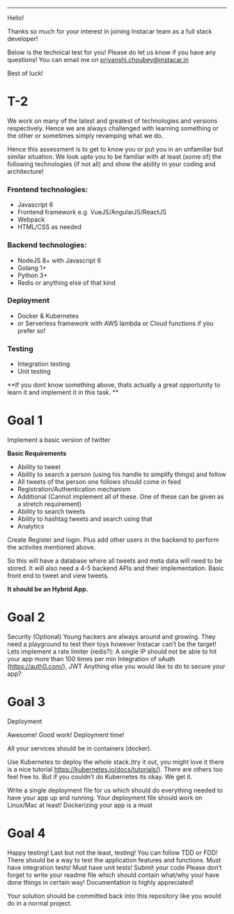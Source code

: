 
```

```

---


Hello! 

Thanks so much for your interest in joining Instacar team as a full stack developer!

Below is the technical test for you! Please do let us know if you have any questions! You can email me on priyanshi.choubey@instacar.in

Best of luck!

T-2
===========

We work on many of the latest and greatest of technologies and versions respectively. Hence we are always challenged with learning something or the other or sometimes simply revamping what we do.

Hence this assessment is to get to know you or put you in an unfamiliar but similar situation. We look upto you to be familiar with at least (some of) the following technologies (if not all) and show the ability in your coding and architecture!

### Frontend technologies:

* Javascript 6
* Frontend framework e.g. VueJS/AngularJS/ReactJS
* Webpack
* HTML/CSS as needed

### Backend technologies:

* NodeJS 8+ with Javascript 6
* Golang 1+
* Python 3+
* Redis or anything else of that kind

### Deployment

* Docker & Kubernetes
* or Serverless framework with AWS lambda or Cloud functions if you prefer so!

### Testing

* Integration testing
* Unit testing

**If you dont know something above, thats actually a great opportunity to learn it and implement it in this task. **

# Goal 1
Implement a basic version of twitter

**Basic Requirements**

* Ability to tweet
* Ability to search a person (using his handle to simplify things) and follow
* All tweets of the person one follows should come in feed
* Registration/Authentication mechanism
* Additional (Cannot implement all of these. One of these can be given as a stretch requirement)
* Ability to search tweets
* Ability to hashtag tweets and search using that
* Analytics

Create Register and login. Plus add other users in the backend to perform the activites mentioned above.

So this will have a database where all tweets and meta data will need to be stored. It will also need a 4-5 backend APIs and their implementation. Basic front end to tweet and view tweets. 

**It should be an Hybrid App.** 


# Goal 2

Security (Optional)
Young hackers are always around and growing. They need a playground to test their toys however Instacar can’t be the target!
Lets implement a rate limiter (redis?):
A single IP should not be able to hit your app more than 100 times per min
Integration of oAuth (https://auth0.com/), JWT
Anything else you would like to do to secure your app?

# Goal 3
Deployment

Awesome! Good work! Deployment time!

All your services should be in containers (docker).

Use Kubernetes to deploy the whole stack.(try it out, you might love it there is a nice tutorial https://kubernetes.io/docs/tutorials/). There are others too feel free to. But if you couldn’t do Kubernetes its okay. We get it.

Write a single deployment file for us which should do everything needed to have your app up and running. Your deployment file should work on Linux/Mac at least!
Dockerizing your app is a must

# Goal 4
Happy testing!
Last but not the least, testing! You can follow TDD or FDD!
There should be a way to test the application features and functions.
Must have integration tests!
Must have unit tests!
Submit your code
Please don’t forget to write your readme file which should contain what/why your have done things in certain way! Documentation is highly appreciated!

Your solution should be committed back into this repository like you would do in a normal project.



